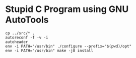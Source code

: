 # Stupid C Program using GNU AutoTools

```shell
cp ../src/* .
autoreconf -f -v -i
autoheader
env -i PATH="/usr/bin" ./configure --prefix="$(pwd)/opt"
env -i PATH="/usr/bin" make -j8 install
```
